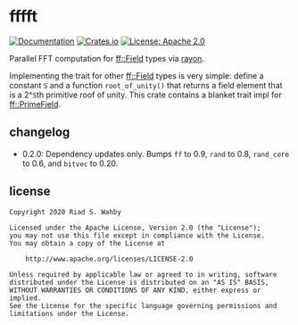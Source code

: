 # fffft

[![Documentation](https://docs.rs/fffft/badge.svg)](https://docs.rs/fffft/)
[![Crates.io](https://img.shields.io/crates/v/fffft.svg)](https://crates.io/crates/fffft)
[![License: Apache 2.0](https://img.shields.io/badge/License-Apache%202.0-blue.svg)](LICENSE-APACHE)

Parallel FFT computation for [ff::Field] types via [rayon].

Implementing the trait for other [ff::Field] types is very simple:
define a constant `S` and a function `root_of_unity()` that returns a
field element that is a 2^`S`th primitive roof of unity.
This crate contains a blanket trait impl for [ff::PrimeField].

[ff::Field]: https://docs.rs/ff
[ff::PrimeField]: https://docs.rs/ff
[rayon]: https://docs.rs/rayon

## changelog

- 0.2.0: Dependency updates only. Bumps `ff` to 0.9, `rand` to 0.8, `rand_core` to 0.6, and `bitvec` to 0.20.

## license

    Copyright 2020 Riad S. Wahby

    Licensed under the Apache License, Version 2.0 (the "License");
    you may not use this file except in compliance with the License.
    You may obtain a copy of the License at

        http://www.apache.org/licenses/LICENSE-2.0

    Unless required by applicable law or agreed to in writing, software
    distributed under the License is distributed on an "AS IS" BASIS,
    WITHOUT WARRANTIES OR CONDITIONS OF ANY KIND, either express or implied.
    See the License for the specific language governing permissions and
    limitations under the License.
